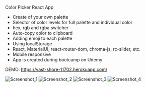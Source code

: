 Color Picker React App
- Create of your own palette
- Selector of color levels for full palette and individual color
- hex, rgb and rgba switcher
- Auto-copy color to clipboard
- Adding emoji to each palette
- Using localStorage
- React, MaterialUI, react-router-dom, chroma-js, rc-slider, etc.
- Mobile responsive
- App is created during bootcamp on Udemy

DEMO: https://vast-shore-11702.herokuapp.com/

![Screenshot_1](https://user-images.githubusercontent.com/17801144/64132813-09f39100-cddb-11e9-872e-a33d17e37971.jpg)
![Screenshot_2](https://user-images.githubusercontent.com/17801144/64132814-0a8c2780-cddb-11e9-8271-56dca0d268c5.jpg)
![Screenshot_3](https://user-images.githubusercontent.com/17801144/64132815-0a8c2780-cddb-11e9-8996-4b53422974b2.jpg)
![Screenshot_4](https://user-images.githubusercontent.com/17801144/64132816-0a8c2780-cddb-11e9-8cd2-05a874075771.jpg)

